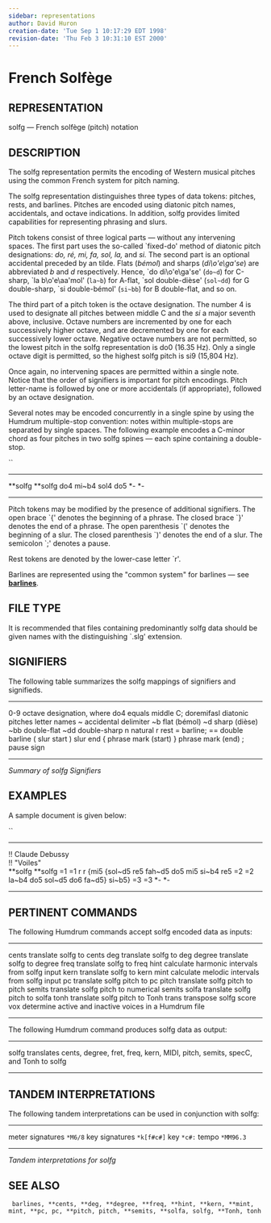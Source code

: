 ```yaml
---
sidebar: representations
author: David Huron
creation-date: 'Tue Sep 1 10:17:29 EDT 1998'
revision-date: 'Thu Feb 3 10:31:10 EST 2000'
---
```



French Solfège
=========================================

## REPRESENTATION ##

<span class="rep">solfg</span> &mdash; French solfège (pitch) notation

## DESCRIPTION ##

The <span class="rep">solfg</span> representation permits the encoding of Western
musical pitches using the common French system for pitch naming.

The <span class="rep">solfg</span> representation distinguishes three types of data
tokens: pitches, rests, and barlines. Pitches are encoded using
diatonic pitch names, accidentals, and octave indications. In
addition, <span class="rep">solfg</span> provides limited capabilities for representing
phrasing and slurs.

Pitch tokens consist of three logical parts &mdash; without any
intervening spaces. The first part uses the so-called \`fixed-do\'
method of diatonic pitch designations: *do, ré, mi, fa, sol, la,* and
*si.* The second part is an optional accidental preceded by an tilde.
Flats (*bémol*) and sharps (*di\\o'e\\ga'se*) are abbreviated *b*
and *d* respectively. Hence, \`do di\\o'e\\ga'se\' (`do~d`) for
C-sharp, \`la b\\o'e\\aa'mol\' (`la~b`) for A-flat, \`sol
double-dièse\' (`sol~dd`) for G double-sharp, \`si double-bémol\'
(`si~bb`) for B double-flat, and so on.

The third part of a pitch token is the octave designation. The number
4 is used to designate all pitches between middle C and the *si* a
major seventh above, inclusive. Octave numbers are incremented by one
for each successively higher octave, and are decremented by one for
each successively lower octave. Negative octave numbers are not
permitted, so the lowest pitch in the <span class="rep">solfg</span> representation is
do0 (16.35 Hz). Only a single octave digit is permitted, so the
highest <span class="rep">solfg</span> pitch is si9 (15,804 Hz).

Once again, no intervening spaces are permitted within a single note.
Notice that the order of signifiers is important for pitch encodings.
Pitch letter-name is followed by one or more accidentals (if
appropriate), followed by an octave designation.

Several notes may be encoded concurrently in a single spine by using
the Humdrum multiple-stop convention: notes within multiple-stops are
separated by single spaces. The following example encodes a C-minor
chord as four pitches in two <span class="rep">solfg</span> spines &mdash; each spine
containing a double-stop.

``

------------ -----------
\*\*solfg    \*\*solfg
do4 mi\~b4   sol4 do5
\*-          \*-
------------ -----------

Pitch tokens may be modified by the presence of additional signifiers.
The open brace \`{\' denotes the beginning of a phrase. The closed
brace \`}\' denotes the end of a phrase. The open parenthesis \`(\'
denotes the beginning of a slur. The closed parenthesis \`)\' denotes
the end of a slur. The semicolon \`;\' denotes a pause.

Rest tokens are denoted by the lower-case letter \`r\'.

Barlines are represented using the \"common system\" for barlines &mdash;
see [**barlines**](barlines.rep.html).

## FILE TYPE ##

It is recommended that files containing predominantly <span class="rep">solfg</span> data
should be given names with the distinguishing \`.slg\' extension.

## SIGNIFIERS ##

The following table summarizes the <span class="rep">solfg</span> mappings of
signifiers and signifieds.

------------ ------------------------------------------------
0-9          octave designation, where do4 equals middle C;
doremifasl   diatonic pitches letter names
\~           accidental delimiter
\~b          flat (bémol)
\~d          sharp (dièse)
\~bb         double-flat
\~dd         double-sharp
n            natural
r            rest
=            barline; == double barline
(            slur start
)            slur end
{            phrase mark (start)
}            phrase mark (end)
;            pause sign
------------ ------------------------------------------------

*Summary of <span class="rep">solfg</span> Signifiers*

## EXAMPLES ##

A sample document is given below:

``

------------------- -----------
!! Claude Debussy   
!! \"Voiles\"       
\*\*solfg           \*\*solfg
=1                  =1
r                   r
{mi5                {sol\~d5
re5                 fah\~d5
do5                 mi5
si\~b4              re5
=2                  =2
la\~b4              do5
sol\~d5             do6
fa\~d5}             si\~b5}
=3                  =3
\*-                 \*-
------------------- -----------

## PERTINENT COMMANDS ##

The following Humdrum commands accept <span class="rep">solfg</span> encoded data as
inputs:

-- --------------------------------------- -----------------------------------------------------------
<span class="tool">cents</span>     translate <span class="rep">solfg</span> to <span class="rep">cents</span>
<span class="tool">deg</span>         translate <span class="rep">solfg</span> to <span class="rep">deg</span>
<span class="tool">degree</span>   translate <span class="rep">solfg</span> to <span class="rep">degree</span>
<span class="tool">freq</span>       translate <span class="rep">solfg</span> to <span class="rep">freq</span>
<span class="tool">hint</span>       calculate harmonic intervals from <span class="rep">solfg</span> input
<span class="tool">kern</span>       translate <span class="rep">solfg</span> to <span class="rep">kern</span>
<span class="tool">mint</span>       calculate melodic intervals from <span class="rep">solfg</span> input
<span class="tool">pc</span>           translate <span class="rep">solfg</span> pitch to <span class="rep">pc</span>
<span class="tool">pitch</span>     translate <span class="rep">solfg</span> pitch to <span class="rep">pitch</span>
<span class="tool">semits</span>   translate <span class="rep">solfg</span> pitch to numerical <span class="rep">semits</span>
<span class="tool">solfa</span>     translate <span class="rep">solfg</span> pitch to <span class="rep">solfa</span>
<span class="tool">tonh</span>       translate <span class="rep">solfg</span> pitch to <span class="rep">Tonh</span>
<span class="tool">trans</span>     transpose <span class="rep">solfg</span> score
<span class="tool">vox</span>         determine active and inactive voices in a Humdrum file

-- --------------------------------------- -----------------------------------------------------------

The following Humdrum command produces <span class="rep">solfg</span> data as output:

-- ------------------------------------- -----------------------------------------------------------------------------------------------------------------------------------------------------------------------------------
<span class="tool">solfg</span>   translates <span class="rep">cents</span>, <span class="rep">degree</span>, <span class="rep">fret</span>, <span class="rep">freq</span>, <span class="rep">kern</span>, <span class="rep">MIDI</span>, <span class="rep">pitch</span>, <span class="rep">semits</span>, <span class="rep">specC</span>, and <span class="rep">Tonh</span> to <span class="rep">solfg</span>
-- ------------------------------------- -----------------------------------------------------------------------------------------------------------------------------------------------------------------------------------

## TANDEM INTERPRETATIONS ##

The following tandem interpretations can be used in conjunction with
<span class="rep">solfg</span>:

------------------ ------------
meter signatures   `*M6/8`
key signatures     `*k[f#c#]`
key                `*c#:`
tempo              `*MM96.3`
------------------ ------------

*Tandem interpretations for <span class="rep">solfg</span>*

## SEE ALSO ##

` barlines, **cents, **deg, **degree, **freq, **hint, **kern, **mint, mint, **pc, pc, **pitch, pitch, **semits, **solfa, solfg, **Tonh, tonh`

